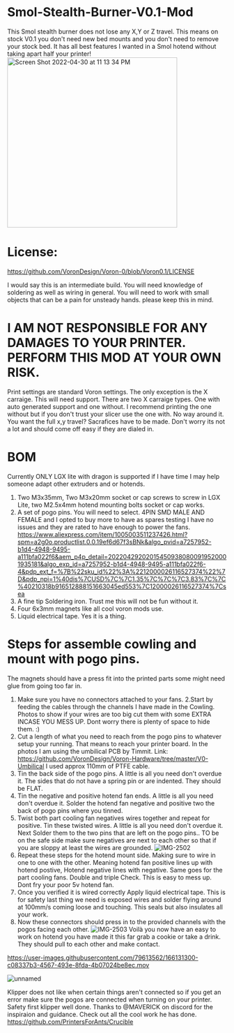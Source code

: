 # Smol-Stealth-Burner-V0.1-Mod
This Smol stealth burner does not lose any X,Y or Z travel. This means on stock V0.1 you don't need new bed mounts and you don't need to remove your stock bed. It has all best features I wanted in a Smol hotend without taking apart half your printer!
<img width="390" alt="Screen Shot 2022-04-30 at 11 13 34 PM" src="https://user-images.githubusercontent.com/79613562/166131947-33bcac25-3af6-45ab-9c28-7ed126ecd6a3.png">

# License:
https://github.com/VoronDesign/Voron-0/blob/Voron0.1/LICENSE

I would say this is an intermediate build. You will need knowledge of soldering as well as wiring in general. You will need to work with small objects that can be a pain for unsteady hands. please keep this in mind.

# I AM NOT RESPONSIBLE FOR ANY DAMAGES TO YOUR PRINTER. PERFORM THIS MOD AT YOUR OWN RISK.

Print settings are standard Voron settings. The only exception is the X carraige. This will need support. There are two X carraige types. One with auto generated support and one without. I recommend printing the one without but if you don't trust your slicer use the one with. No way around it. You want the full x,y travel? Sacrafices have to be made. Don't worry its not a lot and should come off easy if they are dialed in.

# BOM
Currently ONLY LGX lite with dragon is supported if I have time I may help someone adapt other extruders and or hotends.

1. Two M3x35mm, Two M3x20mm socket or cap screws to screw in LGX Lite, two M2.5x4mm hotend mounting bolts socket or cap works.
2. A set of pogo pins. You will need to select. 4PIN SMD MALE AND FEMALE and I opted to buy more to have as spares testing I have no issues and they are rated to have enough to power the fans. https://www.aliexpress.com/item/1005003511237426.html?spm=a2g0o.productlist.0.0.19ef6d67f3sBNk&algo_pvid=a7257952-b1d4-4948-9495-a111bfa022f6&aem_p4p_detail=202204292020154509380800919520001935181&algo_exp_id=a7257952-b1d4-4948-9495-a111bfa022f6-4&pdp_ext_f=%7B%22sku_id%22%3A%2212000026116527374%22%7D&pdp_npi=1%40dis%7CUSD%7C%7C1.35%7C%7C%7C3.83%7C%7C%40210318b916512888151663045ed553%7C12000026116527374%7Csea
3. A fine tip Soldering iron. Trust me this will not be fun without it.
4. Four 6x3mm magnets like all cool voron mods use.
5. Liquid electrical tape. Yes it is a thing.

# Steps for assemble cowling and mount with pogo pins.
  The magnets should have a press fit into the printed parts some might need glue from going too far in.
1. Make sure you have no connectors attached to your fans.
2.Start by feeding the cables through the channels I have made in the Cowling. Photos to show if your wires are too big cut them with some EXTRA INCASE YOU MESS UP. Dont worry there is plenty of space to hide them. :)
3. Cut a length of what you need to reach from the pogo pins to whatever setup your running. That means to reach your printer board. In the photos I am using the umbilical PCB by Timmit. Link: https://github.com/VoronDesign/Voron-Hardware/tree/master/V0-Umbilical I used approx 110mm of PTFE cable.
4. Tin the back side of the pogo pins. A little is all you need don't overdue it. The sides that do not have a spring pin or are indented. They should be FLAT.
5. Tin the negative and positive hotend fan ends. A little is all you need don't overdue it. Solder the hotend fan negative and positive two the back of pogo pins where you tinned. 
6. Twist both part cooling fan negatives wires together and repeat for positive. Tin these twisted wires. A little is all you need don't overdue it. Next Solder them to the two pins that are left on the pogo pins.. TO be on the safe side make sure negatives are next to each other so that if you are sloppy at least the wires are grounded.
![IMG-2502](https://user-images.githubusercontent.com/79613562/166089507-52f51ce7-0b73-4d56-b486-0e93b6b38841.jpg)
8. Repeat these steps for the hotend mount side. Making sure to wire in one to one with the other. Meaning hotend fan positive lines up with hotend postive, Hotend negative lines with negative. Same goes for the part cooling fans. Double and triple Check. This is easy to mess up. Dont fry your poor 5v hotend fan.
9. Once you verified it is wired correctly Apply liquid electrical tape. This is for safety last thing we need is exposed wires and solder flying around at 100mm/s coming loose and touching. This seals but also insulates all your work.
10. Now these connectors should press in to the provided channels with the pogos facing each other.
![IMG-2503](https://user-images.githubusercontent.com/79613562/166089518-bcb72818-4b41-4a65-9b6a-d72316ce92fc.jpg)
Voilà you now have an easy to work on hotend you have made it this far grab a cookie or take a drink.
They should pull to each other and make contact.


https://user-images.githubusercontent.com/79613562/166131300-c08337b3-4567-493e-8fda-4b07024be8ec.mov

![unnamed](https://user-images.githubusercontent.com/79613562/166131909-7d5fce37-40c4-41b1-ae00-9c4e4d590102.jpg)

Klipper does not like when certain things aren't connected so if you get an error make sure the pogos are connected when turning on your printer. Safety first klipper well done.
Thanks to @MAVERICK on discord for the inspiraion and guidance. Check out all the cool work he has done. https://github.com/PrintersForAnts/Crucible
